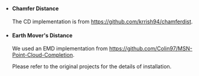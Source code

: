- #### Chamfer Distance

  The CD implementation is from https://github.com/krrish94/chamferdist. 

- #### Earth Mover's Distance

  We used an EMD implementation from https://github.com/Colin97/MSN-Point-Cloud-Completion. 

  Please refer to the original projects for the details of installation.

